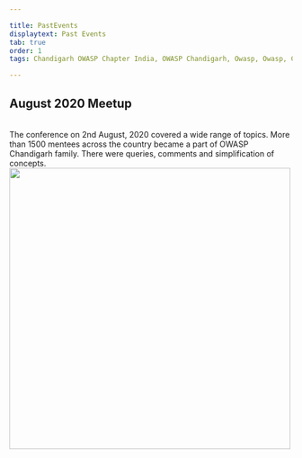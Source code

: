 ```yaml
---

title: PastEvents
displaytext: Past Events
tab: true
order: 1
tags: Chandigarh OWASP Chapter India, OWASP Chandigarh, Owasp, Owasp, Chandigarh,Owasp chapter

---
```

## August 2020 Meetup
<br>The conference on 2nd August, 2020 covered a wide range of topics. More than 1500 mentees across the country became a part of OWASP Chandigarh family. There were queries, comments and simplification of concepts.<br>
<img src="assets/images/events/trio.jpg" width="500" height="500" />
